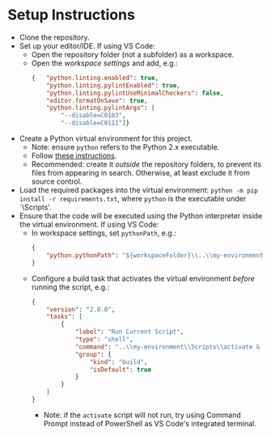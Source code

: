 # Setup Instructions

* Clone the repository. 
* Set up your editor/IDE. If using VS Code:
    * Open the repository folder (not a subfolder) as a workspace. 
    * Open the *workspace settings* and add, e.g.: 
        ```json
        {   "python.linting.enabled": true,
            "python.linting.pylintEnabled": true,
            "python.linting.pylintUseMinimalCheckers": false,
            "editor.formatOnSave": true,
            "python.linting.pylintArgs": [
                "--disable=C0103",
                "--disable=C0111"]}
        ```
* Create a Python virtual environment for this project. 
    * Note: ensure `python` refers to the Python 2.x executable. 
    * Follow [these instructions](https://packaging.python.org/guides/installing-using-pip-and-virtualenv/). 
    * Recommended: create it *outside* the repository folders, to prevent its files from appearing in search. Otherwise, at least exclude it from source control. 
* Load the required packages into the virtual environment: `python -m pip install -r requirements.txt`, where `python` is the executable under `<environment>\Scripts'.
* Ensure that the code will be executed using the Python interpreter inside the virtual environment. If using VS Code:
    * In workspace settings, set `pythonPath`, e.g.:
        ```json
        {
            "python.pythonPath": "${workspaceFolder}\\..\\my-environment\\Scripts\\python.exe"
        }
        ```
    * Configure a build task that activates the virtual environment *before* running the script, e.g.:
        ```json
        {
            "version": "2.0.0",
            "tasks": [
                {
                    "label": "Run Current Script",
                    "type": "shell",
                    "command": "..\\my-environment\\Scripts\\activate & python \"${file}\"",
                    "group": {
                        "kind": "build",
                        "isDefault": true
                    }
                }
            ]
        }

        ```
        * Note: if the `activate` script will not run, try using Command Prompt instead of PowerShell as VS Code's integrated terminal. 